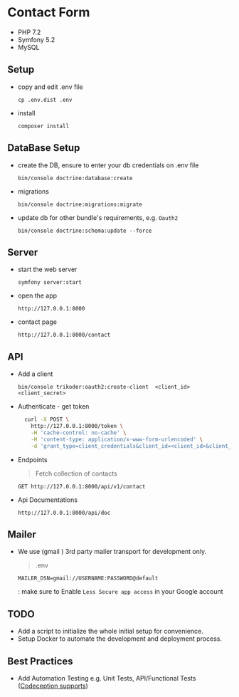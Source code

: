# Contact Form

- PHP 7.2
- Symfony 5.2
- MySQL

## Setup

- copy and edit .env file

    `cp .env.dist .env`

- install

    `composer install`

## DataBase Setup
- create the DB, ensure to enter your db credentials on .env file

    `bin/console doctrine:database:create`

- migrations

    `bin/console doctrine:migrations:migrate`

- update db for other bundle's requirements, e.g. `Oauth2`

    `bin/console doctrine:schema:update --force`
    
## Server
- start the web server

    `symfony server:start`

- open the app
    
    `http://127.0.0.1:8000`

- contact page

    `http://127.0.0.1:8000/contact`

## API
- Add a client

    `bin/console trikoder:oauth2:create-client  <client_id> <client_secret>`
    
- Authenticate - get token

    ```sh
      curl -X POST \
        http://127.0.0.1:8000/token \
        -H 'cache-control: no-cache' \
        -H 'content-type: application/x-www-form-urlencoded' \
        -d 'grant_type=client_credentials&client_id=<client_id>&client_secret=<client_secret>'
    ```

- Endpoints
    
    > Fetch collection of contacts
    
    `GET http://127.0.0.1:8000/api/v1/contact`

- Api Documentations
    
    `http://127.0.0.1:8000/api/doc`

## Mailer
- We use (gmail ) 3rd party mailer transport for development only.
  > .env
  
  ```nashorn js
  MAILER_DSN=gmail://USERNAME:PASSWORD@default
  ```  
  : make sure to Enable `Less Secure app access` in your Google account


## TODO
- Add a script to initialize the whole initial setup for convenience.
- Setup Docker to automate the development and deployment process.

## Best Practices
- Add Automation Testing e.g. Unit Tests, API/Functional Tests ([Codeception supports](https://codeception.com/))



